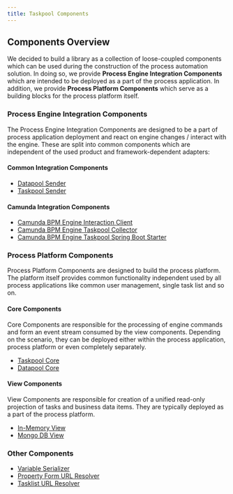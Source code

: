 ```yaml
---
title: Taskpool Components
---
```


## Components Overview

We decided to build a library as a collection of loose-coupled components which can be used during the construction
of the process automation solution. In doing so, we provide __Process Engine Integration Components__ which are intended to be deployed as
a part of the process application. In addition, we provide __Process Platform Components__ which serve as a building blocks
for the process platform itself.

### Process Engine Integration Components

The Process Engine Integration Components are designed to be a part of process application deployment
and react on engine changes / interact with the engine. These are split into common components which are
independent of the used product and framework-dependent adapters:

#### Common Integration Components

* [Datapool Sender](common-datapool-sender/)
* [Taskpool Sender](common-taskpool-sender/)

#### Camunda Integration Components

* [Camunda BPM Engine Interaction Client](camunda-interaction-client/)
* [Camunda BPM Engine Taskpool Collector](camunda-taskpool-collector/)
* [Camunda BPM Engine Taskpool Spring Boot Starter](camunda-starter/)

### Process Platform Components
Process Platform Components are designed to build the process platform. The platform itself provides common functionality independent used 
by all process applications like common user management, single task list and so on. 

#### Core Components
Core Components are responsible for the processing of engine commands and form an event stream
consumed by the view components. Depending on the scenario, they can be deployed either within the
process application, process platform or even completely separately.

* [Taskpool Core](core-taskpool/)
* [Datapool Core](core-datapool/)

#### View Components

View Components are responsible for creation of a unified read-only projection of tasks and business data items.
They are typically deployed as a part of the process platform.

* [In-Memory View](view-simple/)
* [Mongo DB View](view-mongo/)

### Other Components

* [Variable Serializer](other-variable-serilizer/)
* [Property Form URL Resolver](other-form-url-resolver/)
* [Tasklist URL Resolver](other-tasklist-url-resolver/)
